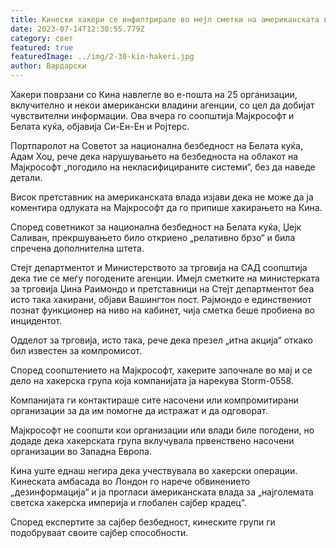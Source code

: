 ```yaml
---
title: Кинески хакери се инфилтрирале во мејл сметки на американската влада
date: 2023-07-14T12:30:55.779Z
category: свет
featured: true
featuredImage: ../img/2-30-kin-hakeri.jpg
author: Вардарски
---
```

Хакери поврзани со Кина навлегле во е-пошта на 25 организации, вклучително и некои американски владини агенции, со цел да добијат чувствителни информации. Ова вчера го соопштија Мајкрософт и Белата куќа, објавија Си-Ен-Ен и Ројтерс.

Портпаролот на Советот за национална безбедност на Белата куќа, Адам Хоџ, рече дека нарушувањето на безбедноста на облакот на Мајкрософт „погодило на некласифицираните системи“, без да наведе детали.

Висок претставник на американската влада изјави дека не може да ја коментира одлуката на Мајкрософт да го припише хакирањето на Кина.

Според советникот за национална безбедност на Белата куќа, Џејк Саливан, прекршувањето било откриено „релативно брзо“ и била спречена дополнителна штета.

Стејт департментот и Министерството за трговија на САД соопштија дека тие се меѓу погодените агенции. Имејл сметките на министерката за трговија Џина Раимондо и претставници на Стејт департментот беа исто така хакирани, објави Вашингтон пост. Рајмондо е единствениот познат функционер на ниво на кабинет, чија сметка беше пробиена во инцидентот.

Одделот за трговија, исто така, рече дека презел „итна акција“ откако бил известен за компромисот.

Според соопштението на Мајкрософт, хакерите започнале во мај и се дело на хакерска група која компанијата ја нарекува Storm-0558.

Компанијата ги контактираше сите насочени или компромитирани организации за да им помогне да истражат и да одговорат.

Мајкрософт не соопшти кои организации или влади биле погодени, но додаде дека хакерската група вклучувала првенствено насочени организации во Западна Европа.

Кина уште еднаш негира дека учествувала во хакерски операции. Кинеската амбасада во Лондон го нарече обвинението „дезинформација“ и ја прогласи американската влада за „најголемата светска хакерска империја и глобален сајбер крадец“.

Според експертите за сајбер безбедност, кинеските групи ги подобруваат своите сајбер способности.